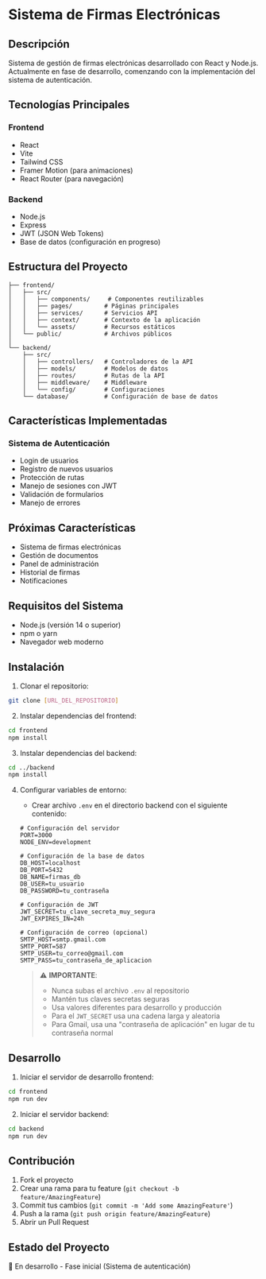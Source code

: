 # Sistema de Firmas Electrónicas

## Descripción
Sistema de gestión de firmas electrónicas desarrollado con React y Node.js. Actualmente en fase de desarrollo, comenzando con la implementación del sistema de autenticación.

## Tecnologías Principales

### Frontend
- React
- Vite
- Tailwind CSS
- Framer Motion (para animaciones)
- React Router (para navegación)

### Backend
- Node.js
- Express
- JWT (JSON Web Tokens)
- Base de datos (configuración en progreso)

## Estructura del Proyecto

```
├── frontend/
│   ├── src/
│   │   ├── components/     # Componentes reutilizables
│   │   ├── pages/         # Páginas principales
│   │   ├── services/      # Servicios API
│   │   ├── context/       # Contexto de la aplicación
│   │   └── assets/        # Recursos estáticos
│   └── public/            # Archivos públicos
│
└── backend/
    ├── src/
    │   ├── controllers/   # Controladores de la API
    │   ├── models/        # Modelos de datos
    │   ├── routes/        # Rutas de la API
    │   ├── middleware/    # Middleware
    │   └── config/        # Configuraciones
    └── database/          # Configuración de base de datos
```

## Características Implementadas

### Sistema de Autenticación
- Login de usuarios
- Registro de nuevos usuarios
- Protección de rutas
- Manejo de sesiones con JWT
- Validación de formularios
- Manejo de errores

## Próximas Características
- Sistema de firmas electrónicas
- Gestión de documentos
- Panel de administración
- Historial de firmas
- Notificaciones

## Requisitos del Sistema
- Node.js (versión 14 o superior)
- npm o yarn
- Navegador web moderno

## Instalación

1. Clonar el repositorio:
```bash
git clone [URL_DEL_REPOSITORIO]
```

2. Instalar dependencias del frontend:
```bash
cd frontend
npm install
```

3. Instalar dependencias del backend:
```bash
cd ../backend
npm install
```

4. Configurar variables de entorno:
   - Crear archivo `.env` en el directorio backend con el siguiente contenido:
   ```env
   # Configuración del servidor
   PORT=3000
   NODE_ENV=development

   # Configuración de la base de datos
   DB_HOST=localhost
   DB_PORT=5432
   DB_NAME=firmas_db
   DB_USER=tu_usuario
   DB_PASSWORD=tu_contraseña

   # Configuración de JWT
   JWT_SECRET=tu_clave_secreta_muy_segura
   JWT_EXPIRES_IN=24h

   # Configuración de correo (opcional)
   SMTP_HOST=smtp.gmail.com
   SMTP_PORT=587
   SMTP_USER=tu_correo@gmail.com
   SMTP_PASS=tu_contraseña_de_aplicacion
   ```

   > ⚠️ **IMPORTANTE**: 
   > - Nunca subas el archivo `.env` al repositorio
   > - Mantén tus claves secretas seguras
   > - Usa valores diferentes para desarrollo y producción
   > - Para el `JWT_SECRET` usa una cadena larga y aleatoria
   > - Para Gmail, usa una "contraseña de aplicación" en lugar de tu contraseña normal

## Desarrollo

1. Iniciar el servidor de desarrollo frontend:
```bash
cd frontend
npm run dev
```

2. Iniciar el servidor backend:
```bash
cd backend
npm run dev
```

## Contribución
1. Fork el proyecto
2. Crear una rama para tu feature (`git checkout -b feature/AmazingFeature`)
3. Commit tus cambios (`git commit -m 'Add some AmazingFeature'`)
4. Push a la rama (`git push origin feature/AmazingFeature`)
5. Abrir un Pull Request

## Estado del Proyecto
🚧 En desarrollo - Fase inicial (Sistema de autenticación) 
